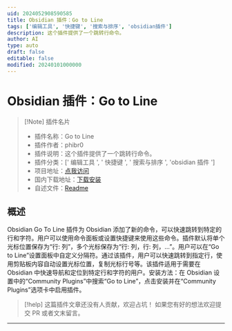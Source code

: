 ```yaml
---
uid: 2024052908590585
title: Obsidian 插件：Go to Line
tags: ['编辑工具', '快捷键', '搜索与排序', 'obsidian插件']
description: 这个插件提供了一个跳转行命令。
author: AI
type: auto
draft: false
editable: false
modified: 20240101000000
---
```


# Obsidian 插件：Go to Line

> [!Note] 插件名片
> - 插件名称：Go to Line
> - 插件作者：phibr0
> - 插件说明：这个插件提供了一个跳转行命令。
> - 插件分类：[' 编辑工具 ', ' 快捷键 ', ' 搜索与排序 ', 'obsidian 插件 ']
> - 项目地址：[点我访问](https://github.com/phibr0/obsidian-go-to-line)
> - 国内下载地址：[下载安装](https://pkmer.cn/products/plugin/pluginMarket/?obsidian-go-to-line)
> - 自述文件：[Readme](https://ghproxy.net/https://raw.githubusercontent.com/phibr0/obsidian-go-to-line/master/README.md)

## 概述

Obsidian Go To Line 插件为 Obsidian 添加了新的命令，可以快速跳转到特定的行和字符。用户可以使用命令面板或设置快捷键来使用这些命令。插件默认将单个光标位置保存为“行: 列”，多个光标保存为“行: 列，行: 列，...”。用户可以在“Go to Line”设置面板中自定义分隔符。通过该插件，用户可以快速跳转到指定行，使用剪贴板内容自动设置光标位置，复制光标行号等。该插件适用于需要在 Obsidian 中快速导航和定位到特定行和字符的用户。安装方法：在 Obsidian 设置中的“Community Plugins”中搜索“Go to Line”，点击安装并在“Community Plugins”选项卡中启用插件。

> [!help]
> 这篇插件文章还没有人贡献，欢迎占坑！
> 如果您有好的想法欢迎提交 PR 或者文末留言。

---



